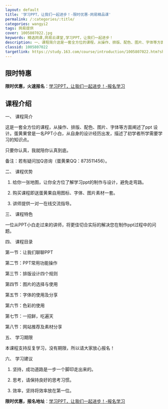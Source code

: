 ```yaml
---
layout: default
title: '学习PPT，让我们一起进步！-限时优惠-网易精品课'
permalink: /:categories/:title/
categories: wangyi2
tags: 网易提供
cover: 1005807022.jpg
keywords: 精选网课,网易云课堂,学习PPT，让我们一起进步！
description: 一、课程简介这是一套全方位的课程，从操作、排版、配色、图片、字体等方面阐述了ppt设计。蛋黄果曾是一名PPT小白，从自身
classid: 1005807022
targetlink: https://study.163.com/course/introduction/1005807022.htm?share=1&shareId=1025206652&utm_campaign=share&utm_medium=iphoneShare&utm_source=&utm_u=1025206652
---
```


## 限时特惠

**限时优惠，火速报名**：[学习PPT，让我们一起进步！-报名学习](https://study.163.com/course/introduction/1005807022.htm?share=1&shareId=1025206652&utm_campaign=share&utm_medium=iphoneShare&utm_source=&utm_u=1025206652)

## 课程介绍

一、	课程简介

这是一套全方位的课程，从操作、排版、配色、图片、字体等方面阐述了ppt 设计。蛋黄果曾是一名PPT小白，从自身的设计经历出发，描述了初学者所学需要学习的知识点。

只要你认真，我就陪你认真到底。 



备注：若有疑问加Q咨询（蛋黄果QQ：873511456）。



二、	课程优势

1.	给你一张地图，让你全方位了解学习ppt的制作与设计，避免走弯路。

2.	购买课程即送蛋黄果自用图标、字体、图片素材一套。

3.	讲师提供一对一在线交流指导。



三、	课程特色

一位从PPT小白走过来的讲师，将更佳切合实际的解决您在制作ppt过程中的问题。



四、	课程目录

第一节：让我们聊聊PPT

第二节：PPT常用功能操作

第三节：排版设计四个规则

第四节：图片的选择与使用

第五节：字体的使用及分享

第六节：色彩的使用

第七节：一招鲜，吃遍天

第八节：网站推荐及素材分享



五、	学习期限

本课程支持反复学习，没有期限，所以请大家放心报名！



六、	学习建议

1.	坚持，成功道路是一步一个脚印走出来的。

2.	思考，请保持良好的思考习惯。

3.	效率，坚持将效率放在第一位。

**限时优惠，报名地址**：[学习PPT，让我们一起进步！-报名学习](https://study.163.com/course/introduction/1005807022.htm?share=1&shareId=1025206652&utm_campaign=share&utm_medium=iphoneShare&utm_source=&utm_u=1025206652)

